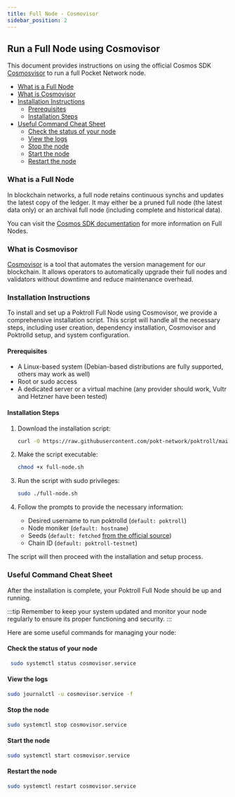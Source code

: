 ```yaml
---
title: Full Node - Cosmovisor
sidebar_position: 2
---
```


## Run a Full Node using Cosmovisor <!-- omit in toc -->

This document provides instructions on using the official Cosmos SDK [Cosmosvisor](https://docs.cosmos.network/v0.45/run-node/cosmovisor.html) to run a full Pocket Network node.

- [What is a Full Node](#what-is-a-full-node)
- [What is Cosmovisor](#what-is-cosmovisor)
- [Installation Instructions](#installation-instructions)
  - [Prerequisites](#prerequisites)
  - [Installation Steps](#installation-steps)
- [Useful Command Cheat Sheet](#useful-command-cheat-sheet)
  - [Check the status of your node](#check-the-status-of-your-node)
  - [View the logs](#view-the-logs)
  - [Stop the node](#stop-the-node)
  - [Start the node](#start-the-node)
  - [Restart the node](#restart-the-node)

### What is a Full Node

In blockchain networks, a full node retains continuous synchs and updates the latest copy of the ledger. It may either be a pruned full node (the latest data only) or an archival full node (including complete and historical data).

You can visit the [Cosmos SDK documentation](https://docs.cosmos.network/main/user/run-node/run-node) for more information on Full Nodes.

### What is Cosmovisor

[Cosmovisor](https://docs.cosmos.network/main/build/tooling/cosmovisor) is a tool that automates the version management for our blockchain. It allows operators to automatically upgrade their full nodes and validators without downtime and reduce maintenance overhead.

### Installation Instructions

To install and set up a Poktroll Full Node using Cosmovisor, we provide a comprehensive installation script. This script will handle all the necessary steps, including user creation, dependency installation, Cosmovisor and Poktrolld setup, and system configuration.

#### Prerequisites

- A Linux-based system (Debian-based distributions are fully supported, others may work as well)
- Root or sudo access
- A dedicated server or a virtual machine (any provider should work, Vultr and Hetzner have been tested)

#### Installation Steps

1. Download the installation script:

   ```bash
   curl -O https://raw.githubusercontent.com/pokt-network/poktroll/main/tools/installer/full-node.sh
   ```

2. Make the script executable:

   ```bash
   chmod +x full-node.sh
   ```

3. Run the script with sudo privileges:

   ```bash
   sudo ./full-node.sh
   ```

4. Follow the prompts to provide the necessary information:
   - Desired username to run poktrolld (`default: poktroll`)
   - Node moniker (`default: hostname`)
   - Seeds (`default: fetched` [from the official source](https://github.com/pokt-network/pocket-network-genesis/tree/master/poktrolld))
   - Chain ID (`default: poktroll-testnet`)

The script will then proceed with the installation and setup process.

### Useful Command Cheat Sheet

After the installation is complete, your Poktroll Full Node should be up and running.

:::tip
Remember to keep your system updated and monitor your node regularly to ensure its proper functioning and security.
:::

Here are some useful commands for managing your node:

#### Check the status of your node

```bash
 sudo systemctl status cosmovisor.service
```

#### View the logs

```bash
sudo journalctl -u cosmovisor.service -f
```

#### Stop the node

```bash
sudo systemctl stop cosmovisor.service
```

#### Start the node

```bash
sudo systemctl start cosmovisor.service
```

#### Restart the node

```bash
sudo systemctl restart cosmovisor.service
```
